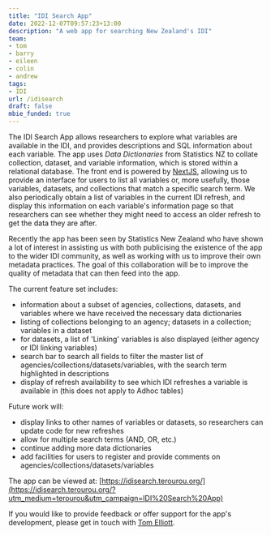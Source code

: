 ```yaml
---
title: "IDI Search App"
date: 2022-12-07T09:57:23+13:00
description: "A web app for searching New Zealand's IDI"
team:
- tom
- barry
- eileen
- colin
- andrew
tags:
- IDI
url: /idisearch
draft: false
mbie_funded: true
---
```


The IDI Search App allows researchers to explore what variables are available in the IDI, and provides descriptions and SQL information about each variable. The app uses _Data Dictionaries_ from Statistics NZ to collate collection, dataset, and variable information, which is stored within a relational database. The front end is powered by [NextJS](https://nextjs.org), allowing us to provide an interface for users to list all variables or, more usefully, those variables, datasets, and collections that match a specific search term. We also periodically obtain a list of variables in the current IDI refresh, and display this information on each variable's information page so that researchers can see whether they might need to access an older refresh to get the data they are after.

Recently the app has been seen by Statistics New Zealand who have shown a lot of interest in assisting us with both publicising the existence of the app to the wider IDI community, as well as working with us to improve their own metadata practices. The goal of this collaboration will be to improve the quality of metadata that can then feed into the app.

The current feature set includes:
- information about a subset of agencies, collections, datasets, and variables where we have received the necessary data dictionaries
- listing of collections belonging to an agency; datasets in a collection; variables in a dataset
- for datasets, a list of 'Linking' variables is also displayed (either agency or IDI linking variables)
- search bar to search all fields to filter the master list of agencies/collections/datasets/variables, with the search term highlighted in descriptions
- display of refresh availability to see which IDI refreshes a variable is available in (this does not apply to Adhoc tables)

Future work will:
- display links to other names of variables or datasets, so researchers can update code for new refreshes
- allow for multiple search terms (AND, OR, etc.)
- continue adding more data dictionaries
- add facilities for users to register and provide comments on agencies/collections/datasets/variables

The app can be viewed at: [https://idisearch.terourou.org/](https://idisearch.terourou.org/?utm_medium=terourou&utm_campaign=IDI%20Search%20App)

If you would like to provide feedback or offer support for the app's development, please get in touch with [Tom Elliott](/team/tom).
